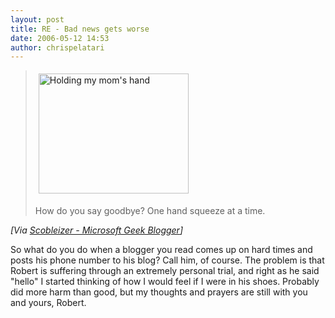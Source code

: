 ```yaml
---
layout: post
title: RE - Bad news gets worse
date: 2006-05-12 14:53
author: chrispelatari
---
```


<blockquote>
  <p><a href="http://www.flickr.com/photos/35034363287@N01/144087455/"><img height="192" alt="Holding my mom's hand" hspace="5" src="http://static.flickr.com/50/144087455_e8bbafbf62_m.jpg" width="240" align="top" vspace="5" border="0" /></a> </p>
  <p>How do you say goodbye? One hand squeeze at a time.</p></blockquote>
<p><i>[Via <a href="http://scobleizer.wordpress.com/2006/05/10/bad-news-gets-worse/">Scobleizer
- Microsoft Geek Blogger</a>]</i> </p>
<p>So what do you do when a blogger you read comes up on hard times and posts
his phone number to his blog? Call him, of course. The problem is that Robert is
suffering through an extremely personal trial, and right as he said "hello" I
started thinking of how I would feel if I were in his shoes. Probably did more
harm than good, but my thoughts and prayers are still with you and yours,
Robert.</p>

